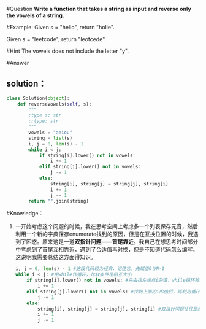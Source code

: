 #Question
**Write a function that takes a string as input and reverse only the vowels of a string.**

#Example:
Given s = "hello", return "holle".

Given s = "leetcode", return "leotcede".

#Hint
The vowels does not include the letter "y".

#Answer
## solution：
```python
class Solution(object):
    def reverseVowels(self, s):
        """
        :type s: str
        :rtype: str
        """
        vowels = "aeiou"
        string = list(s)
        i, j = 0, len(s) - 1
        while i < j:
            if string[i].lower() not in vowels:
                i += 1
            elif string[j].lower() not in vowels:
                j -= 1
            else:
                string[i], string[j] = string[j], string[i]
                i += 1
                j -= 1
        return "".join(string)
```

#Knowledge：

1. 一开始考虑这个问题的时候，我在思考空间上考虑多一个列表保存元音，然后利用一个新的字典保存enumerate找到的原因，但是在互换位置的时候，我遇到了困惑。原来这是一道**双指针问题——首尾靠近**。我自己在想思考时间部分中考虑到了首尾互相靠近，遇到了合适值再对换，但是不知道代码怎么编写。这说明我需要总结这方面得知识。

    ```python
    i, j = 0, len(s) - 1 #这段代码较为经典，记住它，先赋值0与N-1
    while i < j: #用while作循环，比较条件是相互大小
        if string[i].lower() not in vowels: #先去找左端点i的值，while循环找到后，再找右端点j的值
            i += 1
        elif string[j].lower() not in vowels: #找到上面的i的值后，再利用循环找右端点的值
            j -= 1
        else:
            string[i], string[j] = string[j], string[i] #双指针问题往往是原位操作
            i += 1
            j -= 1
    ```